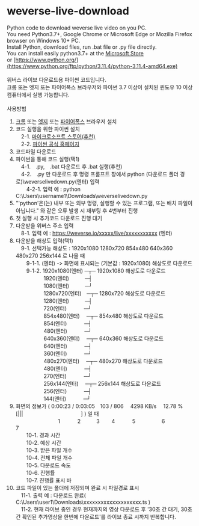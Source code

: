 # weverse-live-download  <br>
Python code to download weverse live video on you PC.  <br>
You need Python3.7+, Google Chrome or Microsoft Edge or Mozilla Firefox browser on Windows 10+ PC.  <br>
Install Python, download files, run .bat file or .py file directly.  <br>
You can install easily python3.7+ at the [Microsoft Store](https://apps.microsoft.com/store/detail/python-311/9NRWMJP3717K?hl=ko-kr&gl=kr)  <br>
or [https://www.python.org/](https://www.python.org/ftp/python/3.11.4/python-3.11.4-amd64.exe)  <br>
  <br>
위버스 라이브 다운로드용 파이썬 코드입니다.  <br>
크롬 또는 엣지 또는 파이어폭스 브라우저와 파이썬 3.7 이상이 설치된 윈도우 10 이상 컴퓨터에서 실행 가능합니다.  <br>
  <br>
사용방법  <br>
1. [크롬](https://www.google.com/intl/ko_kr/chrome/) 또는 [엣지](https://www.microsoft.com/ko-kr/edge/download) 또는 [파이어폭스](https://www.mozilla.org/ko/firefox/windows/) 브라우저 설치  <br>
2. 코드 실행을 위한 파이썬 설치  <br>
　2-1. [마이크로소프트 스토어(추천)](https://apps.microsoft.com/store/detail/python-311/9NRWMJP3717K?hl=ko-kr&gl=kr)  <br>
　2-2. [파이썬 공식 홈페이지](https://www.python.org/downloads/)  <br>
3. 코드파일 다운로드  <br>
4. 파이썬을 통해 코드 실행(택1)  <br>
　4-1.　.py,　.bat 다운로드 후 .bat 실행(추천)  <br>
　4-2.　.py 만 다운로드 후 명령 프롬프트 창에서 python (다운로드 폴더 경로)\weverselivedown.py(엔터) 입력  <br>
　　4-2-1. 입력 예 : python C:\Users\username1\Downloads\weverselivedown.py  <br>
6. "'python'은(는) 내부 또는 외부 명령, 실행할 수 있는 프로그램, 또는 배치 파일이 아닙니다." 와 같은 오류 발생 시 재부팅 후 4번부터 진행  <br>
7. 첫 실행 시 추가코드 다운로드 진행 대기  <br>
8. 다운받을 위버스 주소 입력  <br>
　8-1. 입력 예 : https://weverse.io/xxxxx/live/xxxxxxxxxxx (엔터)  <br>
9. 다운받을 해상도 입력(택1)  <br>
　9-1. 선택가능 해상도 : 1920x1080 1280x720 854x480 640x360 480x270 256x144 로 나올 때  <br>
　　9-1-1. (엔터) -> 화면에 표시되는 (기본값 : 1920x1080) 해상도로 다운로드  <br>
　　9-1-2. 1920x1080(엔터) ─┬─ 1920x1080 해상도로 다운로드  <br>
　　　　　 1920(엔터)　　　─┤  <br>
　　　　　 1080(엔터)　　　─┘  <br>
　　　　　 1280x720(엔터)　─┬─ 1280x720 해상도로 다운로드  <br>
　　　　　 1280(엔터)　　　─┤  <br>
　　　　　 720(엔터)　　　 ─┘  <br>
　　　　　 854x480(엔터)　 ─┬─ 854x480 해상도로 다운로드  <br>
　　　　　 854(엔터)　　　 ─┤  <br>
　　　　　 480(엔터)　　　 ─┘  <br>
　　　　　 640x360(엔터)　 ─┬─ 640x360 해상도로 다운로드  <br>
　　　　　 640(엔터)　　　 ─┤  <br>
　　　　　 360(엔터)　　　 ─┘  <br>
　　　　　 480x270(엔터)　 ─┬─ 480x270 해상도로 다운로드  <br>
　　　　　 480(엔터)　　　 ─┤  <br>
　　　　　 270(엔터)　　　 ─┘  <br>
　　　　　 256x144(엔터)　 ─┬─ 256x144 해상도로 다운로드  <br>
　　　　　 256(엔터)　　　 ─┤  <br>
　　　　　 144(엔터)　　　 ─┘  <br>
10. 화면의 정보가 ( 0:00:23 / 0:03:05　103 / 806　 4298 KB/s　 12.78 %　[|||　　　　　　　　　　　] ) 일 때  <br>
　　　　　　　　1　　　 2　　　3　　 4　　　 5　　　　　6　　　　　　　　　7  <br>
　　10-1. 경과 시간  <br>
　　10-2. 예상 시간  <br>
　　10-3. 받은 파일 개수  <br>
　　10-4. 전체 파일 개수  <br>
　　10-5. 다운로드 속도  <br>
　　10-6. 진행률  <br>
　　10-7. 진행률 표시 바  <br>
11. 코드 파일이 있는 폴더에 저장되며 완료 시 파일경로 표시  <br>
　11-1. 출력 예 : 다운로드 완료( C:\Users\user1\Downloads\xxxxxxxxxxxxxxxxxxxx.ts )  <br>
　11-2. 현재 라이브 중인 경우 현재까지의 영상 다운로드 후 '30초 간 대기, 30초 간 확인된 추가영상을 한번에 다운로드'를 라이브 종료 시까지 반복합니다.  <br>
  <br>
